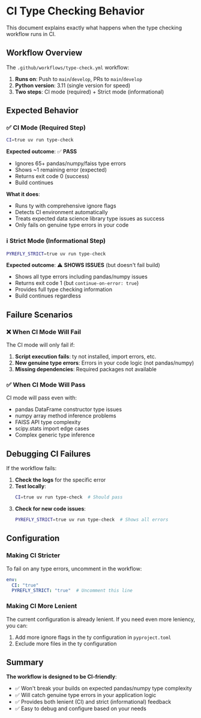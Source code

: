 # CI Type Checking Behavior

This document explains exactly what happens when the type checking workflow runs in CI.

## Workflow Overview

The `.github/workflows/type-check.yml` workflow:

1. **Runs on**: Push to `main`/`develop`, PRs to `main`/`develop`
2. **Python version**: 3.11 (single version for speed)
3. **Two steps**: CI mode (required) + Strict mode (informational)

## Expected Behavior

### ✅ CI Mode (Required Step)
```bash
CI=true uv run type-check
```

**Expected outcome**: ✅ **PASS**
- Ignores 65+ pandas/numpy/faiss type errors
- Shows ~1 remaining error (expected)
- Returns exit code 0 (success)
- Build continues

**What it does**:
- Runs ty with comprehensive ignore flags
- Detects CI environment automatically
- Treats expected data science library type issues as success
- Only fails on genuine type errors in your code

### ℹ️ Strict Mode (Informational Step)
```bash
PYREFLY_STRICT=true uv run type-check
```

**Expected outcome**: ⚠️ **SHOWS ISSUES** (but doesn't fail build)
- Shows all type errors including pandas/numpy issues
- Returns exit code 1 (but `continue-on-error: true`)
- Provides full type checking information
- Build continues regardless

## Failure Scenarios

### ❌ When CI Mode Will Fail

The CI mode will only fail if:

1. **Script execution fails**: ty not installed, import errors, etc.
2. **New genuine type errors**: Errors in your code logic (not pandas/numpy)
3. **Missing dependencies**: Required packages not available

### ✅ When CI Mode Will Pass

CI mode will pass even with:
- pandas DataFrame constructor type issues
- numpy array method inference problems
- FAISS API type complexity
- scipy.stats import edge cases
- Complex generic type inference

## Debugging CI Failures

If the workflow fails:

1. **Check the logs** for the specific error
2. **Test locally**:
   ```bash
   CI=true uv run type-check  # Should pass
   ```
3. **Check for new code issues**:
   ```bash
   PYREFLY_STRICT=true uv run type-check  # Shows all errors
   ```

## Configuration

### Making CI Stricter
To fail on any type errors, uncomment in the workflow:
```yaml
env:
  CI: "true"
  PYREFLY_STRICT: "true"  # Uncomment this line
```

### Making CI More Lenient
The current configuration is already lenient. If you need even more leniency, you can:
1. Add more ignore flags in the ty configuration in `pyproject.toml`
2. Exclude more files in the ty configuration

## Summary

**The workflow is designed to be CI-friendly**:
- ✅ Won't break your builds on expected pandas/numpy type complexity
- ✅ Will catch genuine type errors in your application logic
- ✅ Provides both lenient (CI) and strict (informational) feedback
- ✅ Easy to debug and configure based on your needs
